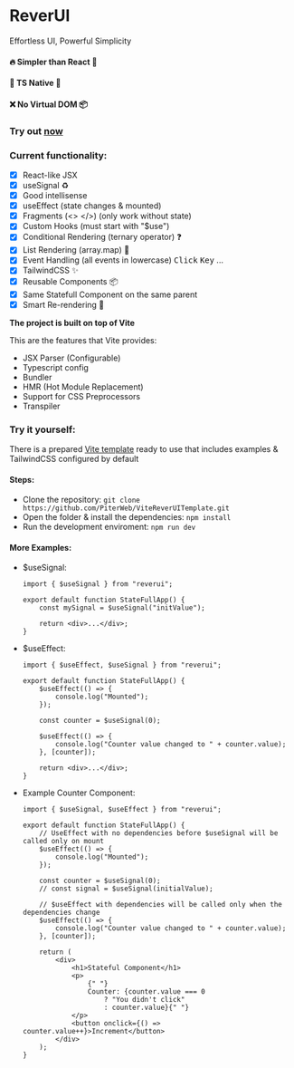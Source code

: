 # ReverUI

Effortless UI, Powerful Simplicity

#### 🔥 Simpler than React 👀

#### 🔑 TS Native 🔐

#### ❌ No Virtual DOM 📦

### Try out [now](https://stackblitz.com/github/PiterWeb/ViteReverUITemplate)

### Current functionality:

-   [x] React-like JSX
-   [x] useSignal ♻
-   [x] Good intellisense
-   [x] useEffect (state changes & mounted)
-   [x] Fragments (<> </>) (only work without state)
-   [x] Custom Hooks (must start with "$use")
-   [x] Conditional Rendering (ternary operator) ❓
-   [x] List Rendering (array.map) 📜
-   [x] Event Handling (all events in lowercase) <kbd>Click</kbd> <kbd>Key</kbd> ...
-   [x] TailwindCSS ✨
-   [x] Reusable Components 📦
-   [x] Same Statefull Component on the same parent
-   [x] Smart Re-rendering 🧠

**The project is built on top of Vite**

This are the features that Vite provides:

-   JSX Parser (Configurable)
-   Typescript config
-   Bundler
-   HMR (Hot Module Replacement)
-   Support for CSS Preprocessors
-   Transpiler

### Try it yourself:

There is a prepared [Vite template](https://github.com/PiterWeb/ViteReverUITemplate) ready to use that includes examples & TailwindCSS configured by default

#### Steps:

-   Clone the repository: `git clone https://github.com/PiterWeb/ViteReverUITemplate.git`
-   Open the folder & install the dependencies: `npm install`
-   Run the development enviroment: `npm run dev`

#### More Examples:

-   $useSignal:

    ```tsx
    import { $useSignal } from "reverui";

    export default function StateFullApp() {
    	const mySignal = $useSignal("initValue");

    	return <div>...</div>;
    }
    ```

-   $useEffect:

    ```tsx
    import { $useEffect, $useSignal } from "reverui";

    export default function StateFullApp() {
    	$useEffect(() => {
    		console.log("Mounted");
    	});

    	const counter = $useSignal(0);

    	$useEffect(() => {
    		console.log("Counter value changed to " + counter.value);
    	}, [counter]);

    	return <div>...</div>;
    }
    ```

-   Example Counter Component:

    ```tsx
    import { $useSignal, $useEffect } from "reverui";

    export default function StateFullApp() {
    	// UseEffect with no dependencies before $useSignal will be called only on mount
    	$useEffect(() => {
    		console.log("Mounted");
    	});

    	const counter = $useSignal(0);
    	// const signal = $useSignal(initialValue);

    	// $useEffect with dependencies will be called only when the dependencies change
    	$useEffect(() => {
    		console.log("Counter value changed to " + counter.value);
    	}, [counter]);

    	return (
    		<div>
    			<h1>Stateful Component</h1>
    			<p>
    				{" "}
    				Counter: {counter.value === 0
    					? "You didn't click"
    					: counter.value}{" "}
    			</p>
    			<button onclick={() => counter.value++}>Increment</button>
    		</div>
    	);
    }
    ```
